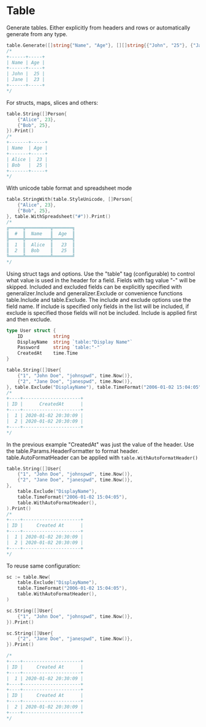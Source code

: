 # Table

Generate tables. Either explicitly from headers and rows or automatically generate from any type. 

```go
table.Generate([]string{"Name", "Age"}, [][]string{{"John", "25"}, {"Jane", "23"}}).Print()
/*
+------+-----+
| Name | Age |
+------+-----+
| John |  25 |
| Jane |  23 |
+------+-----+
*/
```

For structs, maps, slices and others:

```go
table.String([]Person{
    {"Alice", 23},
    {"Bob", 25},
}).Print()
/*
+-------+-----+
| Name  | Age |
+-------+-----+
| Alice |  23 |
| Bob   |  25 |
+-------+-----+
*/
```

With unicode table format and spreadsheet mode

```go
table.StringWith(table.StyleUnicode, []Person{
    {"Alice", 23},
    {"Bob", 25},
}, table.WithSpreadsheet("#")).Print()
/*
╔═════╦═════════╦═══════╗
║  #  ║  Name   ║  Age  ║
╠═════╬═════════╬═══════╣
║  1  ║  Alice  ║   23  ║
║  2  ║  Bob    ║   25  ║
╚═════╩═════════╩═══════╝
*/
```

Using struct tags and options. 
Use the "table" tag (configurable) to control what value is used in the header for a field. 
Fields with tag value "-" will be skipped. 
Included and excluded fields can be explicitly specified with generalizer.Include and generalizer.Exclude or convenience functions table.Include and table.Exclude. 
The include and exclude options use the field name. 
If include is specified only fields in the list will be included, if exclude is specified those fields will not be included. 
Include is applied first and then exclude. 

```go
type User struct {
    ID           string
    DisplayName  string `table:"Display Name"`
    Password     string `table:"-"`
    CreatedAt    time.Time
}

table.String([]User{
    {"1", "John Doe", "johnspwd", time.Now()},
    {"2", "Jane Doe", "janespwd", time.Now()},
}, table.Exclude("DisplayName"), table.TimeFormat("2006-01-02 15:04:05")).Print()
/*
+----+---------------------+
| ID |      CreatedAt      |
+----+---------------------+
|  1 | 2020-01-02 20:30:09 |
|  2 | 2020-01-02 20:30:09 |
+----+---------------------+
*/
```

In the previous example "CreatedAt" was just the value of the header. 
Use the table.Params.HeaderFormatter to format header. table.AutoFormatHeader can be applied with `table.WithAutoFormatHeader()`

```go
table.String([]User{
    {"1", "John Doe", "johnspwd", time.Now()},
    {"2", "Jane Doe", "janespwd", time.Now()},
},
    table.Exclude("DisplayName"),
    table.TimeFormat("2006-01-02 15:04:05"),
    table.WithAutoFormatHeader(),
).Print()
/*
+----+---------------------+
| ID |     Created At      |
+----+---------------------+
|  1 | 2020-01-02 20:30:09 |
|  2 | 2020-01-02 20:30:09 |
+----+---------------------+
*/
```

To reuse same configuration:
```go
sc := table.New(
    table.Exclude("DisplayName"),
    table.TimeFormat("2006-01-02 15:04:05"),
    table.WithAutoFormatHeader(),
)

sc.String([]User{
    {"1", "John Doe", "johnspwd", time.Now()},
}).Print()

sc.String([]User{
    {"2", "Jane Doe", "janespwd", time.Now()},
}).Print()

/*
+----+---------------------+
| ID |     Created At      |
+----+---------------------+
|  1 | 2020-01-02 20:30:09 |
+----+---------------------+
+----+---------------------+
| ID |     Created At      |
+----+---------------------+
|  2 | 2020-01-02 20:30:09 |
+----+---------------------+
*/
```
